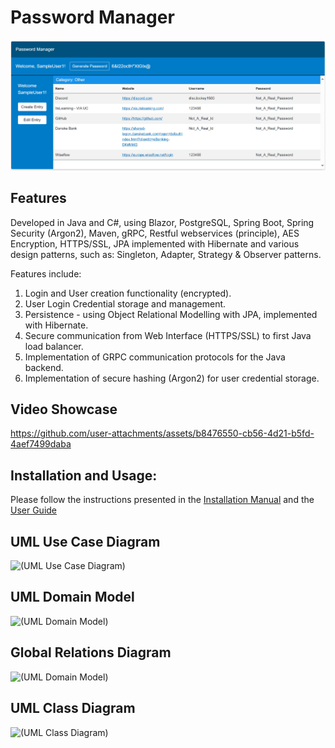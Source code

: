 # Password Manager
![(Application Screenshot)](Development_Files/Screenshot.png)


## Features
Developed in Java and C#, using Blazor, PostgreSQL, Spring Boot, Spring Security (Argon2), Maven, gRPC, Restful webservices (principle), AES Encryption, HTTPS/SSL, JPA implemented with Hibernate and various design patterns, such as: Singleton, Adapter, Strategy & Observer patterns.

Features include:
1. Login and User creation functionality (encrypted).
2. User Login Credential storage and management.
3. Persistence - using Object Relational Modelling with JPA, implemented with Hibernate.
4. Secure communication from Web Interface (HTTPS/SSL) to first Java load balancer.
5. Implementation of GRPC communication protocols for the Java backend.
6. Implementation of secure hashing (Argon2) for user credential storage.

## Video Showcase
https://github.com/user-attachments/assets/b8476550-cb56-4d21-b5fd-4aef7499daba



## Installation and Usage:
Please follow the instructions presented in the [Installation Manual](Development_Files/Bilag%20U%20-%20Installationsguide.pdf) and the [User Guide](Development_Files/Bilag%20R%20-%20User%20Guide.pdf)

## UML Use Case Diagram
![(UML Use Case Diagram)](Development_Files/Bilag%20D%20-%20Use%20Case%20Diagram.svg)

## UML Domain Model
![(UML Domain Model)](Development_Files/DomainModel.svg)

## Global Relations Diagram
![(UML Domain Model)](Development_Files/GRD_PlanningPoker.svg)

## UML Class Diagram
![(UML Class Diagram)](Development_Files/Bilag%20H%20-%20UML%20Klassediagram.svg)
